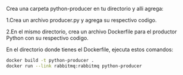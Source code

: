 
Crea una carpeta python-producer en tu directorio y alli agrega:

1.Crea un archivo producer.py y agrega su respectivo codigo.

2.En el mismo directorio, crea un archivo Dockerfile para el productor Python con su respectivo codigo.


En el directorio donde tienes el Dockerfile, ejecuta estos comandos:

```bash 
docker build -t python-producer .
docker run --link rabbitmq:rabbitmq python-producer

